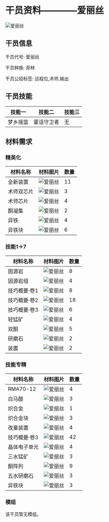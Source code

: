 # 干员资料————爱丽丝

![爱丽丝](./oprImages/爱丽丝.png)

## 干员信息

干员代号: 爱丽丝

干员种族: 菲林

干员公招标签: 远程位,术师,输出

## 干员技能

| 技能一       | 技能二   | 技能三 |
| ------------ | -------- | ------ |
| 梦乡摇篮 | 童话守卫者 | 无 |

## 材料需求

### 精英化

| 材料名称      | 材料图片 | 数量  |
|---------|---------|-----|
| 全新装置 | ![爱丽丝](./matIcons/全新装置.png)  |   11  |
| 术师双芯片 | ![爱丽丝](./matIcons/术师双芯片.png)  |   3  |
| 术师芯片 | ![爱丽丝](./matIcons/术师芯片.png)  |   4  |
| 酮凝集 | ![爱丽丝](./matIcons/酮凝集.png)  |   2  |
| 异铁 | ![爱丽丝](./matIcons/异铁.png)  |   4  |
| 异铁块 | ![爱丽丝](./matIcons/异铁块.png)  |   6  |

### 技能1→7

| 材料名称      | 材料图片 | 数量  |
|---------|---------|-----|
| 固源岩 | ![爱丽丝](./matIcons/固源岩.png)  |   8  |
| 固源岩组 | ![爱丽丝](./matIcons/固源岩组.png)  |   4  |
| 技巧概要·卷1 | ![爱丽丝](./matIcons/技巧概要·卷1.png)  |   8  |
| 技巧概要·卷2 | ![爱丽丝](./matIcons/技巧概要·卷2.png)  |   18  |
| 技巧概要·卷3 | ![爱丽丝](./matIcons/技巧概要·卷3.png)  |   6  |
| 轻锰矿 | ![爱丽丝](./matIcons/轻锰矿.png)  |   4  |
| 双酮 | ![爱丽丝](./matIcons/双酮.png)  |   5  |
| 研磨石 | ![爱丽丝](./matIcons/研磨石.png)  |   2  |
| 装置 | ![爱丽丝](./matIcons/装置.png)  |   2  |

### 技能专精

| 材料名称      | 材料图片 | 数量  |
|---------|---------|-----|
| RMA70-12 | ![爱丽丝](./matIcons/RMA70-12.png)  |   4  |
| 白马醇 | ![爱丽丝](./matIcons/白马醇.png)  |   3  |
| 炽合金 | ![爱丽丝](./matIcons/炽合金.png)  |   1  |
| 炽合金块 | ![爱丽丝](./matIcons/炽合金块.png)  |   3  |
| 改量装置 | ![爱丽丝](./matIcons/改量装置.png)  |   4  |
| 技巧概要·卷3 | ![爱丽丝](./matIcons/技巧概要·卷3.png)  |   42  |
| 晶体电子单元 | ![爱丽丝](./matIcons/晶体电子单元.png)  |   4  |
| 三水锰矿 | ![爱丽丝](./matIcons/三水锰矿.png)  |   3  |
| 酮阵列 | ![爱丽丝](./matIcons/酮阵列.png)  |   9  |
| 五水研磨石 | ![爱丽丝](./matIcons/五水研磨石.png)  |   3  |
| 异铁块 | ![爱丽丝](./matIcons/异铁块.png)  |   3  |

### 模组

该干员暂无模组。
